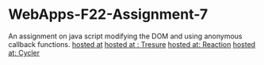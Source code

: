 # WebApps-F22-Assignment-7
An assignment on java script modifying the DOM and using anonymous callback functions.
[hosted at](https://44-563-web-apps-f22.github.io/44563-webapps-assignment-7-udaykirankolla/)
[hosted at : Tresure](https://github.com/44-563-Web-Apps-F22/44563-webapps-assignment-7-udaykirankolla/blob/main/treasure.html)
[hosted at: Reaction](https://github.com/44-563-Web-Apps-F22/44563-webapps-assignment-7-udaykirankolla/blob/main/reaction.html)
[hosted at: Cycler](https://github.com/44-563-Web-Apps-F22/44563-webapps-assignment-7-udaykirankolla/blob/main/cycler.html)